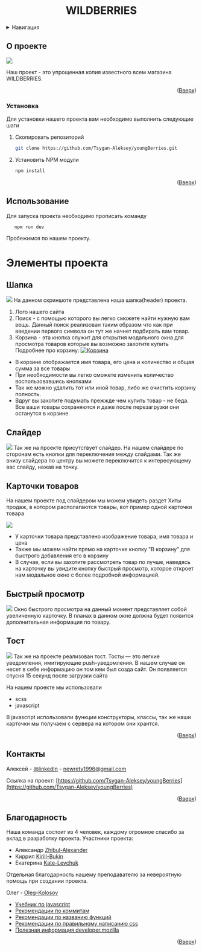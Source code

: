 <div id="top"></div>


    
  <h1 align="center">WILDBERRIES</h1>

<details>
  <summary>Навигация</summary>
  <ol>
    <li>
      <a href="#О-проекте">О проекте</a>
    </li>
    <li><a href="#Установка">Установка</a></li>
    <li>
      <a href="#Использование">Использование</a>
    </li>
    <li>
        <a href="#Элементы-проекта">Элементы проекта</a>
        <ul>
            <li><a href="#Шапка">Шапка</a></li>
            <li><a href="#Слайдер">Слайдер</a></li>
            <li><a href="#Карточки-товаров">Карточки товаров</a></li>
            <li><a href="#Быстрый-просмотр">Быстрый просмотр</a></li>
            <li><a href="#Тост">Тост</a></li>
        </ul>
    </li>
    <li><a href="#Благодарность">Благодарность</a></li>
    
  </ol>
</details>


## О проекте 

[![](.\src\assets\readME\wildberries.jpg)]()

Наш проект - это упрощенная копия известного всем магазина WILDBERRIES.

<p align="right">(<a href="#top">Вверх</a>)</p>

### Установка

Для установки нашего проекта вам необходимо выполнить следующие шаги

1. Скопировать репозиторий
   ```sh
   git clone https://github.com/Tsygan-Aleksey/youngBerries.git
   ```
2. Установить NPM модули
   ```sh
   npm install
   ```
<p align="right">(<a href="#top">Вверх</a>)</p>

<div id="usage"></div>

## Использование
Для запуска проекта необходимо прописать команду
```sh
   npm run dev
   ```
Пробежимся по нашем проекту.

# Элементы проекта

## Шапка
[![](.\src\assets\readME\header.jpg)]()
На данном скриншоте представлена наша шапка(header) проекта.
1. Лого нашего сайта
2. Поиск - с помощью которого вы легко сможете найти нужную вам вещь. Данный поиск реализован таким образом что как при введении первого символа он тут же начнет подбирать вам товар.
3. Корзина - эта кнопка служит для открытия модального окна для просмотра товаров которые вы возможно захотите купить
   Подробнее про корзину:
   [![Корзина](.\src\assets\readME\basket.jpg "Корзина")]()
  * В корзине отображается имя товара, его цена и количество и общая сумма за все товары
  * При необходимости вы легко сможете изменить количество воспользовавшись кнопками
  * Так же можно удалить тот или иной товар, либо же очистить корзину полность.
  * Вдруг вы захотите подумать прежжде чем купить товар - не беда.
 Все ваши товары сохраняются и даже после перезагрузки они останутся в корзине
## Слайдер
[![](.\src\assets\readME\slider.jpg)]()
 Так же на проекте присутствует слайдер. На нашем слайдере по сторонам есть кнопки для переключения между слайдами. Так же внизу слайдера по центру вы можете переключится к интересующему вас слайду, нажав на точку.

## Карточки товаров
На нашем проекте под слайдером мы можем увидеть раздет Хиты продаж, в котором располагаются товары, вот пример одной карточки товара

[![](.\src\assets\readME\card.jpg)]()
* У карточки товара представлено изображение товара, имя товара и цена
* Также мы можем найти прямо на карточке кнопку "В корзину" для быстрого добавления его в корзину
* В случае, если вы захотите рассмотреть товар по лучше, наведясь на карточку вы увидите кнопку быстрый просмотр, которое откроет нам модальное окно с более подробной информацией.

## Быстрый просмотр
[![](.\src\assets\readME\quick-view.jpg)]()
Окно быстрого просмотра на данный момент представляет собой увеличенную карточку. В планах в данном окне должна будет появится дополнительная информация по товару.


## Тост
[![](.\src\assets\readME\toast.jpg)]()
Так же на проекте реализован тост. Тосты — это легкие уведомления, имитирующие push-уведомления. В нашем случае он несет в себе информацию он том кем был созда сайт. Он появляется спусня 15 секунд после загрузки сайта


На нашем проекте мы использовали 
* scss
* javascript

В javascript использовали функции конструкторы, классы, так же наши карточки мы получаем с сервера на котором они хрантся.
<p align="right">(<a href="#top">Вверх</a>)</p>

## Контакты

Алексей - [@linkedIn](https://www.linkedin.com/in/aleksey-tsygan-978a6a228/) - newrety1996@gmail.com

Ссылка на проект: [https://github.com/Tsygan-Aleksey/youngBerries](https://github.com/Tsygan-Aleksey/youngBerries)

<p align="right">(<a href="#top">Вверх</a>)</p>



## Благодарность
Наша команда состоит из 4 человек, каждому огромное спасибо за вклад в разработку проекта.
    Участники проекта:

 * Александр [Zhibul-Alexander](https://github.com/Zhibul-Alexander)
 * Киррил [Kirill-Bukin](https://github.com/Kirill-Bukin)
 * Екатерина [Kate-Levchuk](https://github.com/Kate-Levchuk)


Отдельная благодарность нашему преподавателю за невероятную помощь при создании проекта.

Олег - [Oleg-Kolosov](https://github.com/Oleg-Kolosov)



* [Учебник по javascript](https://learn.javascript.ru/)
* [Рекомендации по коммитам](https://github.com/Oleg-Kolosov/Requirements-for-Commit-Names)
* [Рекомендации по названию функций](https://github.com/Oleg-Kolosov/Recommendations-for-naming-functions)
* [Рекомендации по правильному написанию css](https://github.com/Oleg-Kolosov/Organization-css-property)
* [Полезная информация developer.mozilla](https://developer.mozilla.org/en-US/)

<p align="right">(<a href="#top">Вверх</a>)</p>
